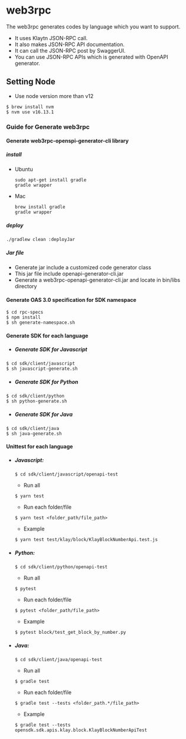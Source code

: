 # web3rpc

The web3rpc generates codes by language which you want to support.
- It uses Klaytn JSON-RPC call.
- It also makes JSON-RPC API documentation.
- It can call the JSON-RPC post by SwaggerUI.
- You can use JSON-RPC APIs which is generated with OpenAPI generator.

## Setting Node 
- Use node version more than v12
```shell
$ brew install nvm
$ nvm use v16.13.1
```
### Guide for Generate web3rpc 
#### Generate web3rpc-openspi-generator-cli library
##### install
- Ubuntu
  ```shell
  sudo apt-get install gradle
  gradle wrapper
  ```
- Mac
  ```shell
  brew install gradle
  gradle wrapper
  ```
##### deploy
```shell
./gradlew clean :deployJar
```

##### Jar file
- Generate jar include a customized code generator class
- This jar file include openapi-generator-cli.jar
- Generate a web3rpc-openapi-generator-cli.jar and locate in bin/libs directory

#### Generate OAS 3.0 specification for SDK namespace
```shell
$ cd rpc-specs
$ npm install
$ sh generate-namespace.sh
```
#### Generate SDK for each language
- ##### Generate SDK for Javascript
```shell
$ cd sdk/client/javascript
$ sh javascript-generate.sh
```
- ##### Generate SDK for Python
```shell
$ cd sdk/client/python
$ sh python-generate.sh
```
- ##### Generate SDK for Java
```shell
$ cd sdk/client/java
$ sh java-generate.sh
```

#### Unittest for each language
 - ##### Javascript:
    ```shell
    $ cd sdk/client/javascript/openapi-test
    ```
    - Run all
    ```shell
    $ yarn test
    ```
    - Run each folder/file
    ```shell
    $ yarn test <folder_path/file_path>
    ```
    - Example
     ```shell
    $ yarn test test/klay/block/KlayBlockNumberApi.test.js
    ```
- ##### Python:
    ```shell
    $ cd sdk/client/python/openapi-test   
    ```
    - Run all
    ```shell
    $ pytest
    ```
    - Run each folder/file
    ```shell
    $ pytest <folder_path/file_path>
    ```
    - Example
     ```shell
    $ pytest block/test_get_block_by_number.py
    ```
- ##### Java:
    ```shell
    $ cd sdk/client/java/openapi-test
    ```
    - Run all
    ```shell
    $ gradle test
    ```
    - Run each folder/file
    ```shell
    $ gradle test --tests <folder_path.*/file_path>
    ```
    - Example
     ```shell
    $ gradle test --tests opensdk.sdk.apis.klay.block.KlayBlockNumberApiTest
    ```
